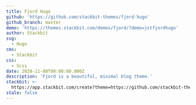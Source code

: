```yaml
---
title: Fjord Hugo
github: 'https://github.com/stackbit-themes/fjord-hugo'
github_branch: master
demo: 'https://themes.stackbit.com/demos/fjord/?demo=jstfjordhugo'
author: Stackbit
ssg:
  - Hugo
cms:
  - Stackbit
css:
  - Scss
date: 2020-11-08T00:00:00.000Z
description: 'Fjord is a beautiful, minimal blog theme.'
stackbit: >-
  https://app.stackbit.com/create?theme=https://github.com/stackbit-themes/fjord-hugo
stale: false
---
```

